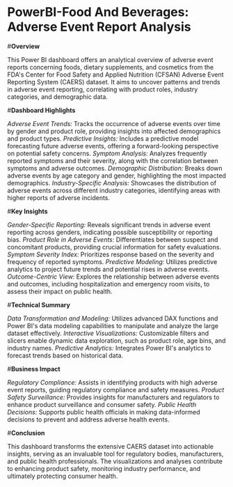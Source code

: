 # PowerBI-Food And Beverages: Adverse Event Report Analysis

#**Overview**

This Power BI dashboard offers an analytical overview of adverse event reports concerning foods, dietary supplements, and cosmetics from the FDA's Center for Food Safety and Applied Nutrition (CFSAN) Adverse Event Reporting System (CAERS) dataset. It aims to uncover patterns and trends in adverse event reporting, correlating with product roles, industry categories, and demographic data.

#**Dashboard Highlights**

*Adverse Event Trends:* Tracks the occurrence of adverse events over time by gender and product role, providing insights into affected demographics and product types.
*Predictive Insights:* Includes a predictive model forecasting future adverse events, offering a forward-looking perspective on potential safety concerns.
*Symptom Analysis:* Analyzes frequently reported symptoms and their severity, along with the correlation between symptoms and adverse outcomes.
*Demographic Distribution:* Breaks down adverse events by age category and gender, highlighting the most impacted demographics.
*Industry-Specific Analysis:* Showcases the distribution of adverse events across different industry categories, identifying areas with higher reports of adverse incidents.

#**Key Insights**

*Gender-Specific Reporting:* Reveals significant trends in adverse event reporting across genders, indicating possible susceptibility or reporting bias.
*Product Role in Adverse Events:* Differentiates between suspect and concomitant products, providing crucial information for safety evaluations.
*Symptom Severity Index:* Prioritizes response based on the severity and frequency of reported symptoms.
*Predictive Modeling:* Utilizes predictive analytics to project future trends and potential rises in adverse events.
*Outcome-Centric View:* Explores the relationship between adverse events and outcomes, including hospitalization and emergency room visits, to assess their impact on public health.

#**Technical Summary**

*Data Transformation and Modeling:* Utilizes advanced DAX functions and Power BI's data modeling capabilities to manipulate and analyze the large dataset effectively.
*Interactive Visualizations:* Customizable filters and slicers enable dynamic data exploration, such as product role, age bins, and industry names.
*Predictive Analytics:* Integrates Power BI's analytics to forecast trends based on historical data.

#**Business Impact**

*Regulatory Compliance:* Assists in identifying products with high adverse event reports, guiding regulatory compliance and safety measures.
*Product Safety Surveillance:* Provides insights for manufacturers and regulators to enhance product surveillance and consumer safety.
*Public Health Decisions:* Supports public health officials in making data-informed decisions to prevent and address adverse health events.

#**Conclusion**

This dashboard transforms the extensive CAERS dataset into actionable insights, serving as an invaluable tool for regulatory bodies, manufacturers, and public health professionals. The visualizations and analyses contribute to enhancing product safety, monitoring industry performance, and ultimately protecting consumer health.
